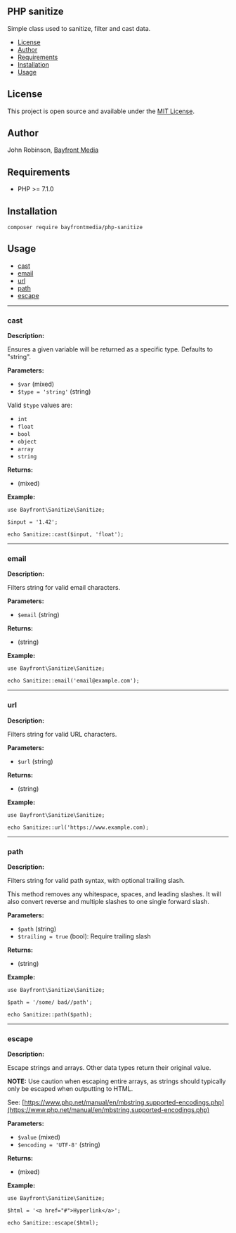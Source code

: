 ## PHP sanitize

Simple class used to sanitize, filter and cast data.

- [License](#license)
- [Author](#author)
- [Requirements](#requirements)
- [Installation](#installation)
- [Usage](#usage)

## License

This project is open source and available under the [MIT License](LICENSE).

## Author

John Robinson, [Bayfront Media](https://www.bayfrontmedia.com)

## Requirements

* PHP >= 7.1.0

## Installation

```
composer require bayfrontmedia/php-sanitize
```

## Usage

- [cast](#cast)
- [email](#email)
- [url](#url)
- [path](#path)
- [escape](#escape)

<hr />

### cast

**Description:**

Ensures a given variable will be returned as a specific type. Defaults to "string".

**Parameters:**

- `$var` (mixed)
- `$type = 'string'` (string)

Valid `$type` values are:

- `int`
- `float`
- `bool`
- `object`
- `array`
- `string`

**Returns:**

- (mixed)

**Example:**

```
use Bayfront\Sanitize\Sanitize;

$input = '1.42';

echo Sanitize::cast($input, 'float');

```

<hr />

### email

**Description:**

Filters string for valid email characters.

**Parameters:**

- `$email` (string)

**Returns:**

- (string)

**Example:**

```
use Bayfront\Sanitize\Sanitize;

echo Sanitize::email('email@example.com');
```

<hr />

### url

**Description:**

Filters string for valid URL characters.

**Parameters:**

- `$url` (string)

**Returns:**

- (string)

**Example:**

```
use Bayfront\Sanitize\Sanitize;

echo Sanitize::url('https://www.example.com);
```

<hr />

### path

**Description:**

Filters string for valid path syntax, with optional trailing slash.

This method removes any whitespace, spaces, and leading slashes. It will also convert reverse and multiple slashes to one single forward slash.

**Parameters:**

- `$path` (string)
- `$trailing = true` (bool): Require trailing slash

**Returns:**

- (string)

**Example:**

```
use Bayfront\Sanitize\Sanitize;

$path = '/some/ bad//path';

echo Sanitize::path($path);

```

<hr />

### escape

**Description:**

Escape strings and arrays. Other data types return their original value.

**NOTE:** Use caution when escaping entire arrays, as strings should typically only be escaped when outputting to HTML.

See: [https://www.php.net/manual/en/mbstring.supported-encodings.php](https://www.php.net/manual/en/mbstring.supported-encodings.php)

**Parameters:**

- `$value` (mixed)
- `$encoding = 'UTF-8'` (string)

**Returns:**

- (mixed)

**Example:**

```
use Bayfront\Sanitize\Sanitize;

$html = '<a href="#">Hyperlink</a>';

echo Sanitize::escape($html);

```